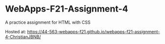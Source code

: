 # WebApps-F21-Assignment-4
A practice assignment for HTML with CSS

Hosted at: https://44-563-webapps-f21.github.io/webapps-f21-assignment-4-ChristianJBNB/
